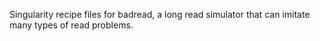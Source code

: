 Singularity recipe files for badread, a long read simulator that can imitate many types of read problems.
